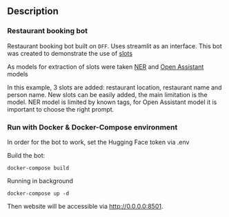 ## Description

### Restaurant booking bot

Restaurant booking bot built on `DFF`. Uses streamlit as an interface.
This bot was created to demonstrate the use of [slots]()

As models for extraction of slots were taken [NER](https://huggingface.co/Davlan/distilbert-base-multilingual-cased-ner-hrl) and [Open Assistant](https://huggingface.co/OpenAssistant/oasst-sft-4-pythia-12b-epoch-3.5) models

In this example, 3 slots are added: restaurant location, restaurant name and person name. New slots can be easily added, the main limitation is the model. NER model is limited by known tags, for Open Assistant model it is important to choose the right prompt.

### Run with Docker & Docker-Compose environment

In order for the bot to work, set the Hugging Face token via .env

Build the bot:
```commandline
docker-compose build
```

Running in background
```commandline
docker-compose up -d
```

Then website will be accessible via http://0.0.0.0:8501.